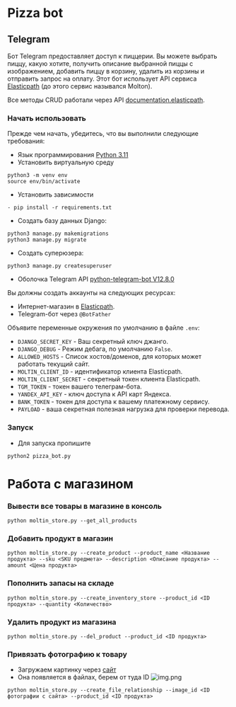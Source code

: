# Pizza bot

## Telegram

Бот Telegram предоставляет доступ к пиццерии. Вы можете выбрать пиццу, какую хотите, получить описание выбранной пиццы с
изображением, добавить пиццу в корзину, удалить из корзины и отправить запрос на оплату. Этот бот использует API
сервиса [Elasticpath](https://www.elasticpath.com/) (до этого сервис назывался Molton).

Все методы CRUD работали через
API [documentation.elasticpath](https://documentation.elasticpath.com/commerce-cloud/docs/api/index.html).


### Начать использовать

Прежде чем начать, убедитесь, что вы выполнили следующие требования:
- Язык программирования [Python 3.11](https://www.python.org/)
- Установить виртуальную среду
```shell
python3 -m venv env
source env/bin/activate
```
- Установить зависимости 
```
- pip install -r requirements.txt
```
- Создать базу данных Django:
```shell
python3 manage.py makemigrations
python3 manage.py migrate
```
- Создать суперюзера:
```shell
python3 manage.py createsuperuser
```
- Оболочка Telegram API [python-telegram-bot V12.8.0](https://github.com/python-telegram-bot/python-telegram-bot/tree/v12.8.0)

Вы должны создать аккаунты на следующих ресурсах:
- Интернет-магазин в [Elasticpath](https://www.elasticpath.com/).
- Telegram-бот через `@BotFather`

Объявите переменные окружения по умолчанию в файле `.env`:

- `DJANGO_SECRET_KEY` - Ваш секретный ключ джанго.
- `DJANGO_DEBUG` - Режим дебага, по умолчанию `False`.
- `ALLOWED_HOSTS` - Список хостов/доменов, для которых может работать текущий сайт.
- `MOLTIN_CLIENT_ID` - идентификатор клиента Elasticpath.
- `MOLTIN_CLIENT_SECRET` - секретный токен клиента Elasticpath.
- `TGM_TOKEN` - токен вашего телеграм-бота.
- `YANDEX_API_KEY` - ключ доступа к API карт Яндекса.
- `BANK_TOKEN` - токен для доступа к вашему платежному сервису.
- `PAYLOAD` - ваша секретная полезная нагрузка для проверки перевода.

### Запуск
- Для запуска пропишите
```shell
python2 pizza_bot.py
```

# Работа с магазином
### Вывести все товары в магазине в консоль
```shell
python moltin_store.py --get_all_products 
```


### Добавить продукт в магазин
```shell
python moltin_store.py --create_product --product_name <Название продукта> --sku <SKU предмета> --description <Описание продукта> --amount <Цена продукта>
```

### Пополнить запасы на складе
```shell
python moltin_store.py --create_inventory_store --product_id <ID продукта> --quantity <Количество>
```

### Удалить продукт из магазина
```shell
python moltin_store.py --del_product --product_id <ID продукта>
```

### Привязать фотографию к товару
- Загружаем картинку через [сайт]()
- Она появляется в файлах, берем от туда ID
![img.png](img.png)

```shell
python moltin_store.py --create_file_relationship --image_id <ID фотографии с сайта> --product_id <ID продукта>
```
